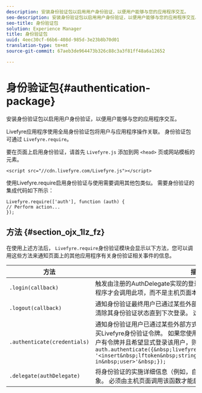 ```yaml
---
description: 安装身份验证包以启用用户身份验证，以便用户能够与您的应用程序交互。
seo-description: 安装身份验证包以启用用户身份验证，以便用户能够与您的应用程序交互。
seo-title: 身份验证包
solution: Experience Manager
title: 身份验证包
uuid: 4eec30cf-66b6-408d-985d-3e23b8b70d01
translation-type: tm+mt
source-git-commit: 67aeb3de964473b326c88c3a3f81ff48a6a12652

---
```



# 身份验证包{#authentication-package}

安装身份验证包以启用用户身份验证，以便用户能够与您的应用程序交互。

Livefyre应用程序使用全局身份验证包将用户与应用程序操作关联。 身份验证包可通过 `Livefyre.require`。

要在页面上启用身份验证，请首先 `Livefyre.js` 添加到网 `<head>` 页或网站模板的元素。

```
<script src="//cdn.livefyre.com/Livefyre.js"></script>
```

使用Livefyre.require启用身份验证与使用需要调用其他包类似。 需要身份验证的集成代码如下所示：

```
Livefyre.require(['auth'], function (auth) {  
// Perform action... 
});
```

## 方法 {#section_ojx_1lz_fz}

在使用上述方法后， `Livefyre.require`身份验证模块会显示以下方法，您可以调用这些方法来通知页面上的其他应用程序有关身份验证相关事件的信息。

| 方法 | 描述 |
|--- |--- |
| `.login(callback)` | 触发由注册的AuthDelegate实现的登录流。 通常，只有启用身份验证的应用程序才会调用此项，而不是主机页面本身。 |
| `.logout(callback)` | 通知身份验证最终用户已通过某些外部方式注销，并且所有依赖应用程序应清除其身份验证状态直到下次登录。 这将清除由身份验证维护的内部会话。 |
| `.authenticate(credentials)` | 通知身份验证用户已通过某些外部方式进行身份验证，并且已为最终用户购买Livefyre身份验证令牌。 如果您使用Livefyre令牌设置了Cookie，或者用户有令牌并且希望显式登录该用户，则使用此选项。 For example: <br>`auth.authenticate({&nbsp;livefyre:&nbsp;`<br>`'<insert&nbsp;lftoken&nbsp;string&nbsp;for&nbsp;newly&nbsp;logged-in&nbsp;user>'&nbsp;});` |
| `.delegate(authDelegate)` | 将身份验证的实施详细信息（例如，自定义身份验证流）委派给您定义的对象。 必须由主机页面调用该函数才能启用Livefyre应用程序的交互功能。 |

